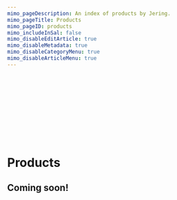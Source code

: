 ```yaml
---
mimo_pageDescription: An index of products by Jering.
mimo_pageTitle: Products
mimo_pageID: products
mimo_includeInSal: false
mimo_disableEditArticle: true
mimo_disableMetadata: true
mimo_disableCategoryMenu: true
mimo_disableArticleMenu: true
---
```


<div id="banner">
    <div class="banner-background">
        <svg>
            <use xlink:href="#custom-cube" />
        </svg>
    </div>
    <h1>Products</h1>
</div>

<div class="content">
<section>
<h2>Coming soon!</h2>
</section>
</div>